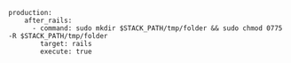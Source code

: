 <!-- usedin: [ _includes/_inlines/Tutorials/common/2016-09-26-permission-denied-errors/2016-09-26-permission-denied-errors_resolution-2-deploy-ho-v1.md] -->

```
production:
    after_rails:
      - command: sudo mkdir $STACK_PATH/tmp/folder && sudo chmod 0775 -R $STACK_PATH/tmp/folder
        target: rails
        execute: true
```
